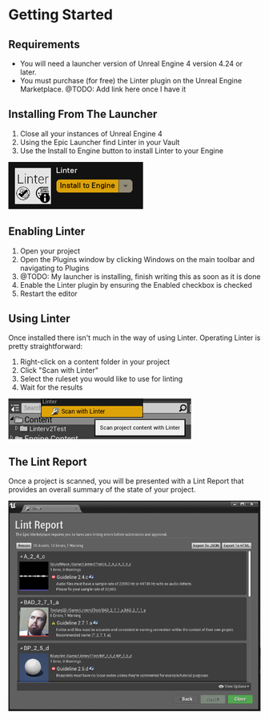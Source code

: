 # Getting Started

## Requirements

* You will need a launcher version of Unreal Engine 4 version 4.24 or later.
* You must purchase (for free) the Linter plugin on the Unreal Engine Marketplace. @TODO: Add link here once I have it

## Installing From The Launcher

1. Close all your instances of Unreal Engine 4
2. Using the Epic Launcher find Linter in your Vault
3. Use the Install to Engine button to install Linter to your Engine

![](img/LinterLauncher.png)

## Enabling Linter

1. Open your project
2. Open the Plugins window by clicking Windows on the main toolbar and navigating to Plugins
3. @TODO: My launcher is installing, finish writing this as soon as it is done
4. Enable the Linter plugin by ensuring the Enabled checkbox is checked
5. Restart the editor

## Using Linter

Once installed there isn't much in the way of using Linter. Operating Linter is pretty straightforward:

1. Right-click on a content folder in your project
2. Click "Scan with Linter"
3. Select the ruleset you would like to use for linting
4. Wait for the results

![](img/ScanWithLinter.png)

## The Lint Report

Once a project is scanned, you will be presented with a Lint Report that provides an overall summary of the state of your project.

![](img/LintReport.png)
